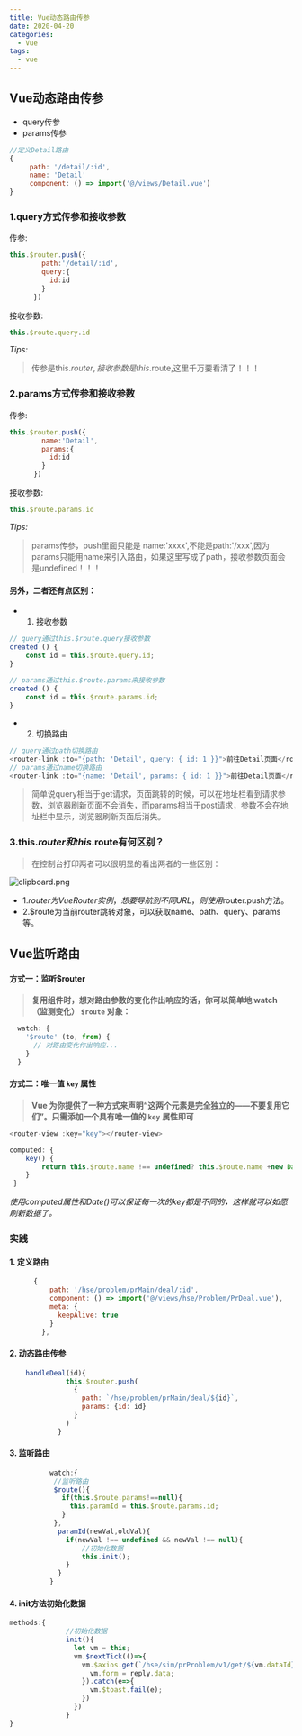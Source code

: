 ```yaml
---
title: Vue动态路由传参
date: 2020-04-20
categories:
  - Vue
tags:
  - vue
---
```


## Vue动态路由传参

- query传参
- params传参

```js
//定义Detail路由
{
     path: '/detail/:id',
     name: 'Detail'
     component: () => import('@/views/Detail.vue')
}
```

### 1.query方式传参和接收参数

传参: 

```js
this.$router.push({
        path:'/detail/:id',
        query:{
          id:id
        }
      })
```

接收参数:

```js
this.$route.query.id
```

*Tips:*

> 传参是this.$router,接收参数是this.$route,这里千万要看清了！！！

### 2.params方式传参和接收参数

传参: 

```js
this.$router.push({
        name:'Detail',
        params:{
          id:id
        }
      })
```

接收参数:

```js
this.$route.params.id
```

*Tips:*

> params传参，push里面只能是 name:'xxxx',不能是path:'/xxx',因为params只能用name来引入路由，如果这里写成了path，接收参数页面会是undefined！！！

#### **另外，二者还有点区别：**

- 1. 接收参数

```js
// query通过this.$route.query接收参数
created () {
    const id = this.$route.query.id;
}
 
// params通过this.$route.params来接收参数
created () {
    const id = this.$route.params.id;
}
```

- 2. 切换路由

```js
// query通过path切换路由
<router-link :to="{path: 'Detail', query: { id: 1 }}">前往Detail页面</router-link>
// params通过name切换路由
<router-link :to="{name: 'Detail', params: { id: 1 }}">前往Detail页面</router-link>复制代码
```



> 简单说query相当于get请求，页面跳转的时候，可以在地址栏看到请求参数，浏览器刷新页面不会消失，而params相当于post请求，参数不会在地址栏中显示，浏览器刷新页面后消失。



### 3.**this.$router和this.$route有何区别？**

> 在控制台打印两者可以很明显的看出两者的一些区别：

![clipboard.png](https://imgconvert.csdnimg.cn/aHR0cHM6Ly9zZWdtZW50ZmF1bHQuY29tL2ltZy9iVmJiSTdm?x-oss-process=image/format,png)

- 1.$router为VueRouter实例，想要导航到不同URL，则使用$router.push方法。
- 2.$route为当前router跳转对象，可以获取name、path、query、params等。





## Vue监听路由

#### 方式一：监听$router

> **复用组件时，想对路由参数的变化作出响应的话，你可以简单地 watch（监测变化） `$route` 对象：**



```js
  watch: {
    '$route' (to, from) {
      // 对路由变化作出响应...
    }
  }
```

#### 方式二：**唯一值 `key`** **属性**

> **Vue 为你提供了一种方式来声明“这两个元素是完全独立的——不要复用它们”。只需添加一个具有唯一值的 `key`** **属性即可**

```js
<router-view :key="key"></router-view>

computed: {
    key() {
        return this.$route.name !== undefined? this.$route.name +new Date(): this.$route +new Date()
    }
 }
```

*使用computed属性和Date()可以保证每一次的key都是不同的，这样就可以如愿刷新数据了。*

### 实践

#### 1. 定义路由

```js
      {
          path: '/hse/problem/prMain/deal/:id',
          component: () => import('@/views/hse/Problem/PrDeal.vue'),
          meta: {
            keepAlive: true
          }
        },
```

#### 2. 动态路由传参

```js
 	handleDeal(id){
              this.$router.push(
                {
                  path: `/hse/problem/prMain/deal/${id}`,
                  params: {id: id}
                }
              )
            }
```

#### 3. 监听路由

```js
          watch:{
           //监听路由
           $route(){
             if(this.$route.params!==null){
               this.paramId = this.$route.params.id;
             }
           },
            paramId(newVal,oldVal){
              if(newVal !== undefined && newVal !== null){
                  //初始化数据	
                  this.init();
              }
            }
          }
```

#### 4. init方法初始化数据

```js
methods:{
              //初始化数据
              init(){
                let vm = this;
                vm.$nextTick(()=>{
                  vm.$axios.get(`/hse/sim/prProblem/v1/get/${vm.dataId}`).then(reply=>{
                    vm.form = reply.data;
                  }).catch(e=>{
                    vm.$toast.fail(e);
                  })
                })
              }
}
```



